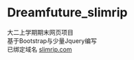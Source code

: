 # Dreamfuture_slimrip
大二上学期期末网页项目  
基于Bootstrap与少量Jquery编写  
已绑定域名  [slimrip.com](https://slimrip.com/)
